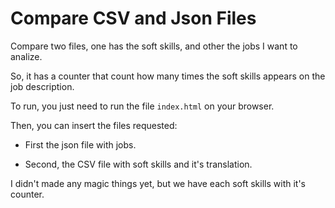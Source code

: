 # Compare CSV and Json Files

Compare two files, one has the soft skills, and other the jobs I want to analize.

So, it has a counter that count how many times the soft skills appears on the job description.

To run, you just need to run the file `index.html` on your browser.

Then, you can insert the files requested:

- First the json file with jobs.

- Second, the CSV file with soft skills and it's translation.

I didn't made any magic things yet, but we have each soft skills with it's counter.
